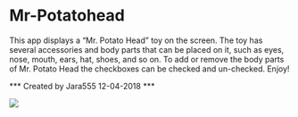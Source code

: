 # Mr-Potatohead
This app displays a “Mr. Potato Head” toy on the screen. The toy has several accessories and body parts that can be placed on it, such as eyes, nose, mouth, ears, hat, shoes, and so on. To add or remove the body parts of Mr. Potato Head the checkboxes can be checked and un-checked. Enjoy! 

*** Created by Jara555 12-04-2018 ***

![](../master/doc/WhatsApp%20Image%202018-04-12%20at%2019.07.35(1).jpeg)
